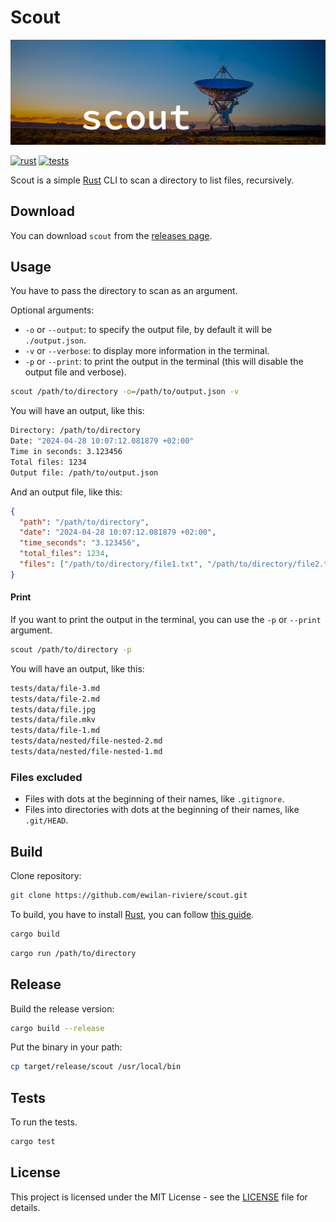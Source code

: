 # Scout

![Banner with large array and scout title](https://raw.githubusercontent.com/ewilan-riviere/scout/main/docs/banner.jpg)

[![rust][rust-version-src]][rust-version-href]
[![tests][tests-src]][tests-href]

<!-- [![codecov][codecov-src]][codecov-href] -->

Scout is a simple [Rust](https://www.rust-lang.org/) CLI to scan a directory to list files, recursively.

## Download

You can download `scout` from the [releases page](https://github.com/ewilan-riviere/scout/releases/latest).

## Usage

You have to pass the directory to scan as an argument.

Optional arguments:

- `-o` or `--output`: to specify the output file, by default it will be `./output.json`.
- `-v` or `--verbose`: to display more information in the terminal.
- `-p` or `--print`: to print the output in the terminal (this will disable the output file and verbose).

```bash
scout /path/to/directory -o=/path/to/output.json -v
```

You will have an output, like this:

```bash
Directory: /path/to/directory
Date: "2024-04-28 10:07:12.081879 +02:00"
Time in seconds: 3.123456
Total files: 1234
Output file: /path/to/output.json
```

And an output file, like this:

```json
{
  "path": "/path/to/directory",
  "date": "2024-04-28 10:07:12.081879 +02:00",
  "time_seconds": "3.123456",
  "total_files": 1234,
  "files": ["/path/to/directory/file1.txt", "/path/to/directory/file2.txt"]
}
```

#### Print

If you want to print the output in the terminal, you can use the `-p` or `--print` argument.

```bash
scout /path/to/directory -p
```

You will have an output, like this:

```bash
tests/data/file-3.md
tests/data/file-2.md
tests/data/file.jpg
tests/data/file.mkv
tests/data/file-1.md
tests/data/nested/file-nested-2.md
tests/data/nested/file-nested-1.md
```

### Files excluded

- Files with dots at the beginning of their names, like `.gitignore`.
- Files into directories with dots at the beginning of their names, like `.git/HEAD`.

## Build

Clone repository:

```bash
git clone https://github.com/ewilan-riviere/scout.git
```

To build, you have to install [Rust](https://www.rust-lang.org/), you can follow [this guide](https://gist.github.com/ewilan-riviere/6a0b8aab2e347164e73feab83c862e99).

```bash
cargo build
```

```bash
cargo run /path/to/directory
```

## Release

Build the release version:

```bash
cargo build --release
```

Put the binary in your path:

```bash
cp target/release/scout /usr/local/bin
```

## Tests

To run the tests.

```bash
cargo test
```

## License

This project is licensed under the MIT License - see the [LICENSE](LICENSE) file for details.

[rust-version-src]: https://img.shields.io/badge/Rust-v1.77.2-000000?colorA=18181B&logo=Rust&logoColor=ffffff
[rust-version-href]: https://www.rust-lang.org/
[tests-src]: https://img.shields.io/github/actions/workflow/status/ewilan-riviere/scout/run-tests.yml?branch=main&label=tests&style=flat&colorA=18181B
[tests-href]: https://github.com/ewilan-riviere/scout/actions
[codecov-src]: https://img.shields.io/codecov/c/gh/ewilan-riviere/scout/main?style=flat&colorA=18181B&colorB=777BB4
[codecov-href]: https://codecov.io/gh/ewilan-riviere/scout
